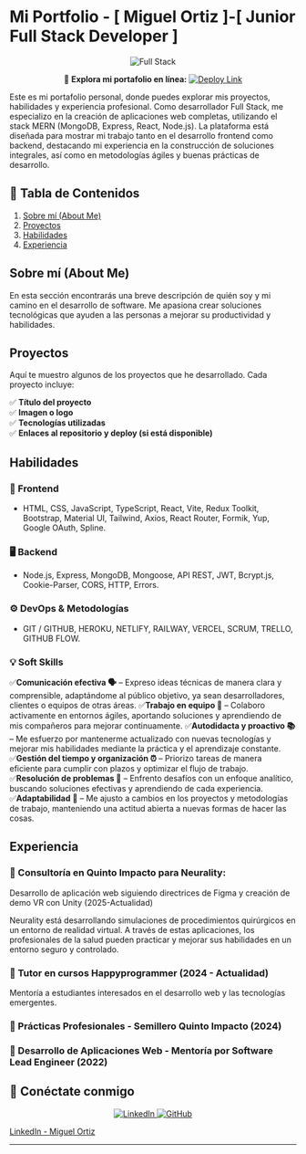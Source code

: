 # Mi Portfolio - [ Miguel Ortiz ]-[ Junior Full Stack Developer ]

<p align="center">
  <img src="https://i.postimg.cc/L6C2kccC/Full-Stack-1.png" alt="Full Stack" />
</p>

<p align="center">
  🚀 <strong>Explora mi portafolio en línea:</strong>  
  <a href="https://portfolio-miguelortiz.netlify.app/" target="_blank">
    <img src="https://img.shields.io/badge/🌍%20Ver%20Portafolio%20Online-blue?style=for-the-badge" alt="Deploy Link">
  </a>
</p>

Este es mi portafolio personal, donde puedes explorar mis proyectos, habilidades y experiencia profesional. Como desarrollador Full Stack, me especializo en la creación de aplicaciones web completas, utilizando el stack MERN (MongoDB, Express, React, Node.js). La plataforma está diseñada para mostrar mi trabajo tanto en el desarrollo frontend como backend, destacando mi experiencia en la construcción de soluciones integrales, así como en metodologías ágiles y buenas prácticas de desarrollo.

## 📌 Tabla de Contenidos

1. [Sobre mí (About Me)](#sobre-mí-about-me)
2. [Proyectos](#proyectos)
3. [Habilidades](#habilidades)
4. [Experiencia](#experiencia)

## Sobre mí (About Me)
En esta sección encontrarás una breve descripción de quién soy y mi camino en el desarrollo de software. Me apasiona crear soluciones tecnológicas que ayuden a las personas a mejorar su productividad y habilidades.

## Proyectos

Aquí te muestro algunos de los proyectos que he desarrollado. Cada proyecto incluye:

✅ **Título del proyecto**  
✅ **Imagen o logo**  
✅ **Tecnologías utilizadas**  
✅ **Enlaces al repositorio y deploy (si está disponible)**  

## Habilidades

### 🎨 Frontend
- HTML, CSS, JavaScript, TypeScript, React, Vite, Redux Toolkit, Bootstrap, Material UI, Tailwind, Axios, React Router, Formik, Yup, Google OAuth, Spline.

### 🖥 Backend
- Node.js, Express, MongoDB, Mongoose, API REST, JWT, Bcrypt.js, Cookie-Parser, CORS, HTTP, Errors.

### ⚙️ DevOps & Metodologías
- GIT / GITHUB, HEROKU, NETLIFY, RAILWAY, VERCEL, SCRUM, TRELLO, GITHUB FLOW.

### 💡 Soft Skills
✅**Comunicación efectiva 🗣️** – Expreso ideas técnicas de manera clara y comprensible, adaptándome al público objetivo, ya sean desarrolladores, clientes o equipos de otras áreas.
✅**Trabajo en equipo 🤝** – Colaboro activamente en entornos ágiles, aportando soluciones y aprendiendo de mis compañeros para mejorar continuamente.
✅**Autodidacta y proactivo 📚** – Me esfuerzo por mantenerme actualizado con nuevas tecnologías y mejorar mis habilidades mediante la práctica y el aprendizaje constante.
✅**Gestión del tiempo y organización ⏰** – Priorizo tareas de manera eficiente para cumplir con plazos y optimizar el flujo de trabajo.
✅**Resolución de problemas 🧠** – Enfrento desafíos con un enfoque analítico, buscando soluciones efectivas y aprendiendo de cada experiencia.
✅**Adaptabilidad 🔄** – Me ajusto a cambios en los proyectos y metodologías de trabajo, manteniendo una actitud abierta a nuevas formas de hacer las cosas.

## Experiencia

### 🔹 Consultoría en Quinto Impacto para Neurality:  
Desarrollo de aplicación web siguiendo directrices de Figma y creación de demo VR con Unity (2025-Actualidad)

Neurality está desarrollando simulaciones de procedimientos quirúrgicos en un entorno de realidad virtual. A través de estas aplicaciones, los profesionales de la salud pueden practicar y mejorar sus habilidades en un entorno seguro y controlado.

### 🔹 Tutor en cursos Happyprogrammer (2024 - Actualidad)

Mentoría a estudiantes interesados en el desarrollo web y las tecnologías emergentes.

### 🔹 Prácticas Profesionales - Semillero Quinto Impacto (2024)

### 🔹 Desarrollo de Aplicaciones Web - Mentoría por Software Lead Engineer (2022)

## 📲 Conéctate conmigo

<p align="center">
  <a href="https://www.linkedin.com/in/miguel-ortiz-9736b32a5/" target="_blank">
    <img src="https://img.shields.io/badge/💼%20LinkedIn-blue?style=for-the-badge" alt="LinkedIn">
  </a>
  <a href="https://github.com/mikiortiz/portfolio-miguel-ortiz" target="_blank">
    <img src="https://img.shields.io/badge/🐙%20GitHub-black?style=for-the-badge" alt="GitHub">
  </a>
</p>



[LinkedIn - Miguel Ortiz ](https://www.linkedin.com/in/miguel-ortiz-9736b32a5/)

---

